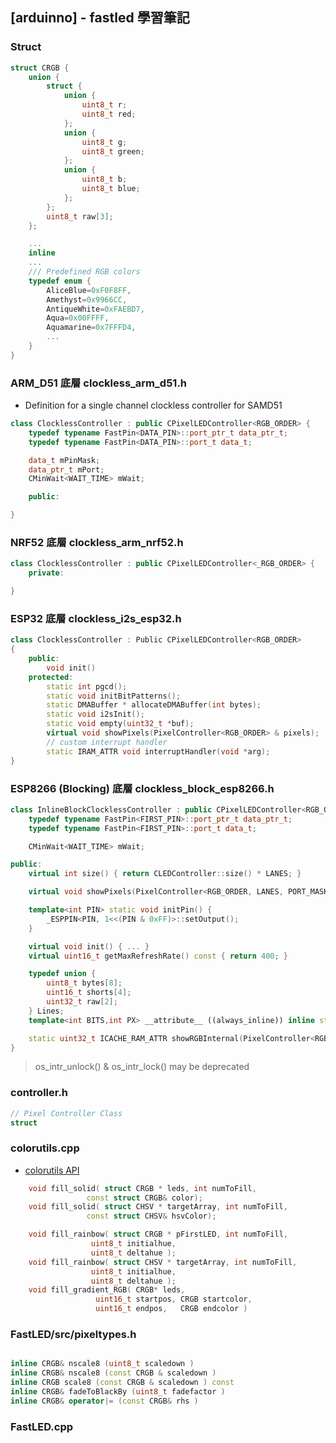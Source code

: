 ## [arduinno] - fastled 學習筆記


### **Struct**
```cpp
struct CRGB {
	union {
		struct {
            union {
                uint8_t r;
                uint8_t red;
            };
            union {
                uint8_t g;
                uint8_t green;
            };
            union {
                uint8_t b;
                uint8_t blue;
            };
        };
		uint8_t raw[3];
	};

    ...
    inline 
    ...
    /// Predefined RGB colors
    typedef enum {
        AliceBlue=0xF0F8FF,
        Amethyst=0x9966CC,
        AntiqueWhite=0xFAEBD7,
        Aqua=0x00FFFF,
        Aquamarine=0x7FFFD4,
        ...
    }
}
```

### **ARM_D51 底層 clockless_arm_d51.h**
* Definition for a single channel clockless controller for SAMD51
```cpp
class ClocklessController : public CPixelLEDController<RGB_ORDER> {
	typedef typename FastPin<DATA_PIN>::port_ptr_t data_ptr_t;
	typedef typename FastPin<DATA_PIN>::port_t data_t;

	data_t mPinMask;
	data_ptr_t mPort;
	CMinWait<WAIT_TIME> mWait;

    public:

}

```
### **NRF52 底層 clockless_arm_nrf52.h**
```cpp
class ClocklessController : public CPixelLEDController<_RGB_ORDER> {
    private:

}
```
### **ESP32 底層 clockless_i2s_esp32.h**
```cpp
class ClocklessController : Public CPixelLEDController<RGB_ORDER>
{
    public:
        void init()
    protected:
        static int pgcd();
        static void initBitPatterns();
        static DMABuffer * allocateDMABuffer(int bytes);
        static void i2sInit();
        static void empty(uint32_t *buf);
        virtual void showPixels(PixelController<RGB_ORDER> & pixels);
        // custom interrupt handler
        static IRAM_ATTR void interruptHandler(void *arg);
}
```

### **ESP8266 (Blocking) 底層 clockless_block_esp8266.h**
```cpp
class InlineBlockClocklessController : public CPixelLEDController<RGB_ORDER, LANES, PORT_MASK> {
	typedef typename FastPin<FIRST_PIN>::port_ptr_t data_ptr_t;
	typedef typename FastPin<FIRST_PIN>::port_t data_t;

	CMinWait<WAIT_TIME> mWait;

public:
	virtual int size() { return CLEDController::size() * LANES; }

	virtual void showPixels(PixelController<RGB_ORDER, LANES, PORT_MASK> & pixels);

    template<int PIN> static void initPin() {
		_ESPPIN<PIN, 1<<(PIN & 0xFF)>::setOutput();
	}

    virtual void init() { ... }
    virtual uint16_t getMaxRefreshRate() const { return 400; }

    typedef union {
		uint8_t bytes[8];
		uint16_t shorts[4];
		uint32_t raw[2];
	} Lines;
    template<int BITS,int PX> __attribute__ ((always_inline)) inline static void writeBits(register uint32_t & last_mark, register Lines & b, PixelController<RGB_ORDER, LANES, PORT_MASK> &pixels);

    static uint32_t ICACHE_RAM_ATTR showRGBInternal(PixelController<RGB_ORDER, LANES, PORT_MASK> &allpixels);
}

```
> os_intr_unlock() & os_intr_lock() may be deprecated



### **controller.h**
```cpp
// Pixel Controller Class
struct


```


### **colorutils.cpp**

* [colorutils API](http://fastled.io/docs/3.1/group___colorutils.html#details)

```cpp
    void fill_solid( struct CRGB * leds, int numToFill,
                 const struct CRGB& color);
    void fill_solid( struct CHSV * targetArray, int numToFill,
                 const struct CHSV& hsvColor);

    void fill_rainbow( struct CRGB * pFirstLED, int numToFill,
                  uint8_t initialhue,
                  uint8_t deltahue );  
    void fill_rainbow( struct CHSV * targetArray, int numToFill,
                  uint8_t initialhue,
                  uint8_t deltahue );  
    void fill_gradient_RGB( CRGB* leds,
                   uint16_t startpos, CRGB startcolor,
                   uint16_t endpos,   CRGB endcolor )    


```

### **FastLED/src/pixeltypes.h**

```cpp

inline CRGB& nscale8 (uint8_t scaledown )
inline CRGB& nscale8 (const CRGB & scaledown )
inline CRGB scale8 (const CRGB & scaledown ) const
inline CRGB& fadeToBlackBy (uint8_t fadefactor )
inline CRGB& operator|= (const CRGB& rhs )
```


### **FastLED.cpp**